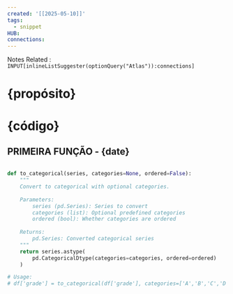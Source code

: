```yaml
---
created: '[[2025-05-10]]'
tags:
  - snippet
HUB: 
connections:
---
```


Notes Related : `INPUT[inlineListSuggester(optionQuery("Atlas")):connections]` 

# {propósito}

# {código}

## PRIMEIRA FUNÇÃO - {date}

```python

def to_categorical(series, categories=None, ordered=False):
    """
    Convert to categorical with optional categories.
    
    Parameters:
        series (pd.Series): Series to convert
        categories (list): Optional predefined categories
        ordered (bool): Whether categories are ordered
    
    Returns:
        pd.Series: Converted categorical series
    """
    return series.astype(
        pd.CategoricalDtype(categories=categories, ordered=ordered)
    )

# Usage:
# df['grade'] = to_categorical(df['grade'], categories=['A','B','C','D','F'])

```